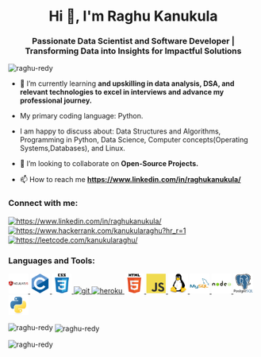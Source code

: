 <h1 align="center">Hi 👋, I'm Raghu Kanukula</h1>
<h3 align="center">Passionate Data Scientist and Software Developer | Transforming Data into Insights for Impactful Solutions</h3>

<p align="left"> <img src="https://komarev.com/ghpvc/?username=raghu-redy&label=Profile%20views&color=0e75b6&style=flat" alt="raghu-redy" /> </p>

- 🌱 I’m currently learning **and upskilling in data analysis, DSA, and relevant technologies to excel in interviews and advance my professional journey.**

- My primary coding language: Python.

- I am happy to discuss about: Data Structures and Algorithms, Programming in Python, Data Science, Computer concepts(Operating Systems,Databases), and Linux.


- 👯 I’m looking to collaborate on **Open-Source Projects.**

- 📫 How to reach me **https://www.linkedin.com/in/raghukanukula/**

<h3 align="left">Connect with me:</h3>
<p align="left">
<a href="https://linkedin.com/in/https://www.linkedin.com/in/raghukanukula/" target="blank"><img align="center" src="https://raw.githubusercontent.com/rahuldkjain/github-profile-readme-generator/master/src/images/icons/Social/linked-in-alt.svg" alt="https://www.linkedin.com/in/raghukanukula/" height="30" width="40" /></a>
<a href="https://www.hackerrank.com/https://www.hackerrank.com/kanukularaghu?hr_r=1" target="blank"><img align="center" src="https://raw.githubusercontent.com/rahuldkjain/github-profile-readme-generator/master/src/images/icons/Social/hackerrank.svg" alt="https://www.hackerrank.com/kanukularaghu?hr_r=1" height="30" width="40" /></a>
<a href="https://www.leetcode.com/https://leetcode.com/kanukularaghu/" target="blank"><img align="center" src="https://raw.githubusercontent.com/rahuldkjain/github-profile-readme-generator/master/src/images/icons/Social/leet-code.svg" alt="https://leetcode.com/kanukularaghu/" height="30" width="40" /></a>
</p>

<h3 align="left">Languages and Tools:</h3>
<p align="left"> <a href="https://angular.io" target="_blank" rel="noreferrer"> <img src="https://raw.githubusercontent.com/devicons/devicon/master/icons/angularjs/angularjs-original-wordmark.svg" alt="angularjs" width="40" height="40"/> </a> <a href="https://www.cprogramming.com/" target="_blank" rel="noreferrer"> <img src="https://raw.githubusercontent.com/devicons/devicon/master/icons/c/c-original.svg" alt="c" width="40" height="40"/> </a> <a href="https://www.w3schools.com/css/" target="_blank" rel="noreferrer"> <img src="https://raw.githubusercontent.com/devicons/devicon/master/icons/css3/css3-original-wordmark.svg" alt="css3" width="40" height="40"/> </a> <a href="https://git-scm.com/" target="_blank" rel="noreferrer"> <img src="https://www.vectorlogo.zone/logos/git-scm/git-scm-icon.svg" alt="git" width="40" height="40"/> </a> <a href="https://heroku.com" target="_blank" rel="noreferrer"> <img src="https://www.vectorlogo.zone/logos/heroku/heroku-icon.svg" alt="heroku" width="40" height="40"/> </a> <a href="https://www.w3.org/html/" target="_blank" rel="noreferrer"> <img src="https://raw.githubusercontent.com/devicons/devicon/master/icons/html5/html5-original-wordmark.svg" alt="html5" width="40" height="40"/> </a> <a href="https://developer.mozilla.org/en-US/docs/Web/JavaScript" target="_blank" rel="noreferrer"> <img src="https://raw.githubusercontent.com/devicons/devicon/master/icons/javascript/javascript-original.svg" alt="javascript" width="40" height="40"/> </a> <a href="https://www.linux.org/" target="_blank" rel="noreferrer"> <img src="https://raw.githubusercontent.com/devicons/devicon/master/icons/linux/linux-original.svg" alt="linux" width="40" height="40"/> </a> <a href="https://www.mysql.com/" target="_blank" rel="noreferrer"> <img src="https://raw.githubusercontent.com/devicons/devicon/master/icons/mysql/mysql-original-wordmark.svg" alt="mysql" width="40" height="40"/> </a> <a href="https://nodejs.org" target="_blank" rel="noreferrer"> <img src="https://raw.githubusercontent.com/devicons/devicon/master/icons/nodejs/nodejs-original-wordmark.svg" alt="nodejs" width="40" height="40"/> </a> <a href="https://www.postgresql.org" target="_blank" rel="noreferrer"> <img src="https://raw.githubusercontent.com/devicons/devicon/master/icons/postgresql/postgresql-original-wordmark.svg" alt="postgresql" width="40" height="40"/> </a> <a href="https://www.python.org" target="_blank" rel="noreferrer"> <img src="https://raw.githubusercontent.com/devicons/devicon/master/icons/python/python-original.svg" alt="python" width="40" height="40"/> </a> </p>

<p><img align="left" src="https://github-readme-stats.vercel.app/api/top-langs?username=raghu-redy&show_icons=true&locale=en&layout=compact" alt="raghu-redy" /></p>

<p>&nbsp;<img align="center" src="https://github-readme-stats.vercel.app/api?username=raghu-redy&show_icons=true&locale=en" alt="raghu-redy" /></p>

<p><img align="center" src="https://github-readme-streak-stats.herokuapp.com/?user=raghu-redy&" alt="raghu-redy" /></p>
